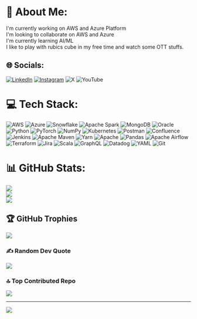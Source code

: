 # 💫 About Me:
I'm currently working on AWS and Azure Platform<br>I'm looking to collaborate on AWS and Azure<br>I'm currently learning AI/ML<br>I like to play with rubics cube in my free time and watch some OTT stuffs. 


## 🌐 Socials:
[![LinkedIn](https://img.shields.io/badge/LinkedIn-%230077B5.svg?logo=linkedin&logoColor=white)](https://linkedin.com/in/vineetprasad7) [![Instagram](https://img.shields.io/badge/Instagram-%23E4405F.svg?logo=Instagram&logoColor=white)](https://instagram.com/viniithprasad) ![X](https://img.shields.io/badge/X-black.svg?logo=X&logoColor=white) ![YouTube](https://img.shields.io/badge/YouTube-%23FF0000.svg?logo=YouTube&logoColor=white)

# 💻 Tech Stack:
![AWS](https://img.shields.io/badge/AWS-%23FF9900.svg?style=for-the-badge&logo=aws&logoColor=white) ![Azure](https://img.shields.io/badge/azure-%230072C6.svg?style=for-the-badge&logo=azure&logoColor=white) ![Snowflake](https://img.shields.io/badge/snowflake-%2329B5E8.svg?style=for-the-badge&logo=snowflake&logoColor=white) ![Apache Spark](https://img.shields.io/badge/Apache%20Spark-FDEE21?style=for-the-badge&logo=apachespark&logoColor=black) ![MongoDB](https://img.shields.io/badge/MongoDB-%234ea94b.svg?style=for-the-badge&logo=mongodb&logoColor=white) ![Oracle](https://img.shields.io/badge/Oracle-F80000?style=for-the-badge&logo=oracle&logoColor=white) ![Python](https://img.shields.io/badge/python-3670A0?style=for-the-badge&logo=python&logoColor=ffdd54) ![PyTorch](https://img.shields.io/badge/PyTorch-%23EE4C2C.svg?style=for-the-badge&logo=PyTorch&logoColor=white) ![NumPy](https://img.shields.io/badge/numpy-%23013243.svg?style=for-the-badge&logo=numpy&logoColor=white) ![Kubernetes](https://img.shields.io/badge/kubernetes-%23326ce5.svg?style=for-the-badge&logo=kubernetes&logoColor=white) ![Postman](https://img.shields.io/badge/Postman-FF6C37?style=for-the-badge&logo=postman&logoColor=white) ![Confluence](https://img.shields.io/badge/confluence-%23172BF4.svg?style=for-the-badge&logo=confluence&logoColor=white) ![Jenkins](https://img.shields.io/badge/jenkins-%232C5263.svg?style=for-the-badge&logo=jenkins&logoColor=white) ![Apache Maven](https://img.shields.io/badge/Apache%20Maven-C71A36?style=for-the-badge&logo=Apache%20Maven&logoColor=white) ![Yarn](https://img.shields.io/badge/yarn-%232C8EBB.svg?style=for-the-badge&logo=yarn&logoColor=white) ![Apache](https://img.shields.io/badge/apache-%23D42029.svg?style=for-the-badge&logo=apache&logoColor=white) ![Pandas](https://img.shields.io/badge/pandas-%23150458.svg?style=for-the-badge&logo=pandas&logoColor=white) ![Apache Airflow](https://img.shields.io/badge/Apache%20Airflow-017CEE?style=for-the-badge&logo=Apache%20Airflow&logoColor=white) ![Terraform](https://img.shields.io/badge/terraform-%235835CC.svg?style=for-the-badge&logo=terraform&logoColor=white) ![Jira](https://img.shields.io/badge/jira-%230A0FFF.svg?style=for-the-badge&logo=jira&logoColor=white) ![Scala](https://img.shields.io/badge/scala-%23DC322F.svg?style=for-the-badge&logo=scala&logoColor=white) ![GraphQL](https://img.shields.io/badge/-GraphQL-E10098?style=for-the-badge&logo=graphql&logoColor=white) ![Datadog](https://img.shields.io/badge/datadog-%23632CA6.svg?style=for-the-badge&logo=datadog&logoColor=white) ![YAML](https://img.shields.io/badge/yaml-%23ffffff.svg?style=for-the-badge&logo=yaml&logoColor=151515) ![Git](https://img.shields.io/badge/git-%23F05033.svg?style=for-the-badge&logo=git&logoColor=white)

# 📊 GitHub Stats:
![](https://github-readme-stats.vercel.app/api?username=vineetprasad19&theme=dark&hide_border=false&include_all_commits=false&count_private=false)<br/>
![](https://github-readme-streak-stats.herokuapp.com/?user=vineetprasad19&theme=dark&hide_border=false)<br/>
![](https://github-readme-stats.vercel.app/api/top-langs/?username=vineetprasad19&theme=dark&hide_border=false&include_all_commits=false&count_private=false&layout=compact)

## 🏆 GitHub Trophies
![](https://github-profile-trophy.vercel.app/?username=vineetprasad19&theme=radical&no-frame=false&no-bg=true&margin-w=4)

### ✍️ Random Dev Quote
![](https://quotes-github-readme.vercel.app/api?type=horizontal&theme=radical)

### 🔝 Top Contributed Repo
![](https://github-contributor-stats.vercel.app/api?username=vineetprasad19&limit=5&theme=dark&combine_all_yearly_contributions=true)

---
[![](https://visitcount.itsvg.in/api?id=vineetprasad19&icon=0&color=0)](https://visitcount.itsvg.in)

<!-- Proudly created with GPRM ( https://gprm.itsvg.in ) -->
